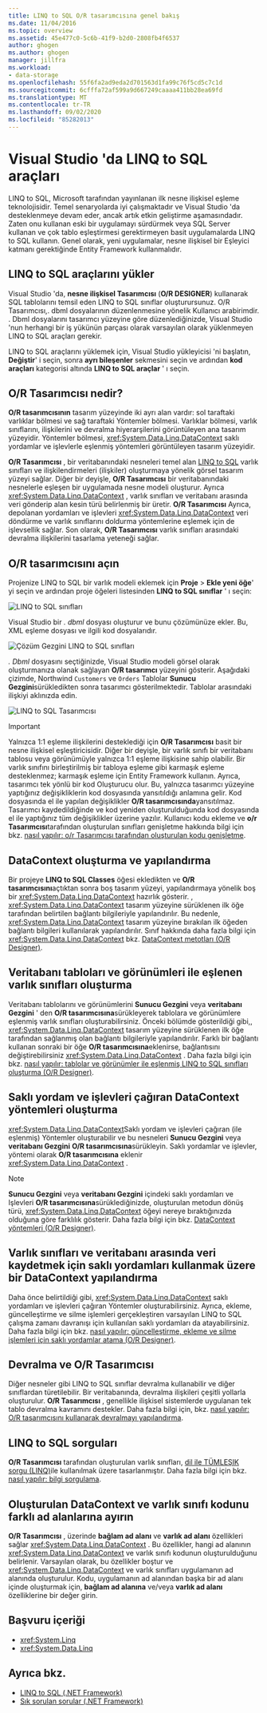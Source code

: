 ```yaml
---
title: LINQ to SQL O/R tasarımcısına genel bakış
ms.date: 11/04/2016
ms.topic: overview
ms.assetid: 45e477c0-5c6b-41f9-b2d0-2808fb4f6537
author: ghogen
ms.author: ghogen
manager: jillfra
ms.workload:
- data-storage
ms.openlocfilehash: 55f6fa2ad9eda2d701563d1fa99c76f5cd5c7c1d
ms.sourcegitcommit: 6cfffa72af599a9d667249caaaa411bb28ea69fd
ms.translationtype: MT
ms.contentlocale: tr-TR
ms.lasthandoff: 09/02/2020
ms.locfileid: "85282013"
---
```

# <a name="linq-to-sql-tools-in-visual-studio"></a>Visual Studio 'da LINQ to SQL araçları

LINQ to SQL, Microsoft tarafından yayınlanan ilk nesne ilişkisel eşleme teknolojisidir. Temel senaryolarda iyi çalışmaktadır ve Visual Studio 'da desteklenmeye devam eder, ancak artık etkin geliştirme aşamasındadır. Zaten onu kullanan eski bir uygulamayı sürdürmek veya SQL Server kullanan ve çok tablo eşleştirmesi gerektirmeyen basit uygulamalarda LINQ to SQL kullanın. Genel olarak, yeni uygulamalar, nesne ilişkisel bir Eşleyici katmanı gerektiğinde Entity Framework kullanmalıdır.

## <a name="install-the-linq-to-sql-tools"></a>LINQ to SQL araçlarını yükler

Visual Studio 'da, **nesne ilişkisel Tasarımcısı** (**O/R DESIGNER**) kullanarak SQL tablolarını temsil eden LINQ to SQL sınıflar oluşturursunuz. O/R Tasarımcısı,. dbml dosyalarının düzenlenmesine yönelik Kullanıcı arabirimdir. . Dbml dosyalarını tasarımcı yüzeyine göre düzenlediğinizde, Visual Studio 'nun herhangi bir iş yükünün parçası olarak varsayılan olarak yüklenmeyen LINQ to SQL araçları gerekir.

LINQ to SQL araçlarını yüklemek için, Visual Studio yükleyicisi 'ni başlatın, **Değiştir**' i seçin, sonra **ayrı bileşenler** sekmesini seçin ve ardından **kod araçları** kategorisi altında **LINQ to SQL araçlar** ' ı seçin.

## <a name="what-is-the-or-designer"></a>O/R Tasarımcısı nedir?

**O/R tasarımcısının** tasarım yüzeyinde iki ayrı alan vardır: sol taraftaki varlıklar bölmesi ve sağ taraftaki Yöntemler bölmesi. Varlıklar bölmesi, varlık sınıflarını, ilişkilerini ve devralma hiyerarşilerini görüntüleyen ana tasarım yüzeyidir. Yöntemler bölmesi, <xref:System.Data.Linq.DataContext> saklı yordamlar ve işlevlerle eşlenmiş yöntemleri görüntüleyen tasarım yüzeyidir.

**O/R Tasarımcısı** , bir veritabanındaki nesneleri temel alan [LINQ to SQL](/dotnet/framework/data/adonet/sql/linq/index) varlık sınıfları ve ilişkilendirmeleri (ilişkiler) oluşturmaya yönelik görsel tasarım yüzeyi sağlar. Diğer bir deyişle, **O/R Tasarımcısı** bir veritabanındaki nesnelerle eşleşen bir uygulamada nesne modeli oluşturur. Ayrıca <xref:System.Data.Linq.DataContext> , varlık sınıfları ve veritabanı arasında veri gönderip alan kesin türü belirlenmiş bir üretir. **O/R Tasarımcısı** Ayrıca, depolanan yordamları ve işlevleri <xref:System.Data.Linq.DataContext> veri döndürme ve varlık sınıflarını doldurma yöntemlerine eşlemek için de işlevsellik sağlar. Son olarak, **O/R Tasarımcısı** varlık sınıfları arasındaki devralma ilişkilerini tasarlama yeteneği sağlar.

## <a name="open-the-or-designer"></a>O/R tasarımcısını açın

Projenize LINQ to SQL bir varlık modeli eklemek için **Proje**  >  **Ekle yeni öğe**' yi seçin ve ardından proje öğeleri listesinden **LINQ to SQL sınıflar** ' ı seçin:

![LINQ to SQL sınıfları](../data-tools/media/raddata-linq-to-sql-classes.png)

Visual Studio bir *. dbml* dosyası oluşturur ve bunu çözümünüze ekler. Bu, XML eşleme dosyası ve ilgili kod dosyalarıdır.

![Çözüm Gezgini LINQ to SQL sınıfları](../data-tools/media/raddata-linq-to-sql-classes-in-solution-explorer.png)

*. Dbml* dosyasını seçtiğinizde, Visual Studio modeli görsel olarak oluşturmanıza olanak sağlayan **O/R tasarımcı** yüzeyini gösterir. Aşağıdaki çizimde, Northwind `Customers` ve `Orders` Tablolar **Sunucu Gezgini**sürükledikten sonra tasarımcı gösterilmektedir. Tablolar arasındaki ilişkiyi aklınızda edin.

![LINQ to SQL Tasarımcısı](../data-tools/media/raddata-linq-to-sql-designer.png)

> [!IMPORTANT]
> Yalnızca 1:1 eşleme ilişkilerini desteklediği için **O/R Tasarımcısı** basit bir nesne ilişkisel eşleştiricisidir. Diğer bir deyişle, bir varlık sınıfı bir veritabanı tablosu veya görünümüyle yalnızca 1:1 eşleme ilişkisine sahip olabilir. Bir varlık sınıfını birleştirilmiş bir tabloya eşleme gibi karmaşık eşleme desteklenmez; karmaşık eşleme için Entity Framework kullanın. Ayrıca, tasarımcı tek yönlü bir kod Oluşturucu olur. Bu, yalnızca tasarımcı yüzeyine yaptığınız değişikliklerin kod dosyasında yansıtıldığı anlamına gelir. Kod dosyasında el ile yapılan değişiklikler **O/R tasarımcısında**yansıtılmaz. Tasarımcı kaydedildiğinde ve kod yeniden oluşturulduğunda kod dosyasında el ile yaptığınız tüm değişiklikler üzerine yazılır. Kullanıcı kodu ekleme ve **o/r Tasarımcısı**tarafından oluşturulan sınıfları genişletme hakkında bilgi için bkz. [nasıl yapılır: o/r Tasarımcısı tarafından oluşturulan kodu genişletme](../data-tools/how-to-extend-code-generated-by-the-o-r-designer.md).

## <a name="create-and-configure-the-datacontext"></a>DataContext oluşturma ve yapılandırma

Bir projeye **LINQ to SQL Classes** öğesi ekledikten ve **O/R tasarımcısını**açtıktan sonra boş tasarım yüzeyi, yapılandırmaya yönelik boş bir <xref:System.Data.Linq.DataContext> hazırlık gösterir. , <xref:System.Data.Linq.DataContext> tasarım yüzeyine sürüklenen ilk öğe tarafından belirtilen bağlantı bilgileriyle yapılandırılır. Bu nedenle, <xref:System.Data.Linq.DataContext> tasarım yüzeyine bırakılan ilk öğeden bağlantı bilgileri kullanılarak yapılandırılır. Sınıf hakkında daha fazla bilgi için <xref:System.Data.Linq.DataContext> bkz. [DataContext metotları (O/R Designer)](../data-tools/datacontext-methods-o-r-designer.md).

## <a name="create-entity-classes-that-map-to-database-tables-and-views"></a>Veritabanı tabloları ve görünümleri ile eşlenen varlık sınıfları oluşturma

Veritabanı tablolarını ve görünümlerini **Sunucu Gezgini** veya **veritabanı Gezgini** ' den **O/R tasarımcısına**sürükleyerek tablolara ve görünümlere eşlenmiş varlık sınıfları oluşturabilirsiniz. Önceki bölümde gösterildiği gibi,, <xref:System.Data.Linq.DataContext> tasarım yüzeyine sürüklenen ilk öğe tarafından sağlanmış olan bağlantı bilgileriyle yapılandırılır. Farklı bir bağlantı kullanan sonraki bir öğe **O/R tasarımcısına**eklenirse, bağlantısını değiştirebilirsiniz <xref:System.Data.Linq.DataContext> . Daha fazla bilgi için bkz. [nasıl yapılır: tablolar ve görünümler ile eşlenmiş LINQ to SQL sınıfları oluşturma (O/R Designer)](../data-tools/how-to-create-linq-to-sql-classes-mapped-to-tables-and-views-o-r-designer.md).

## <a name="create-datacontext-methods-that-call-stored-procedures-and-functions"></a>Saklı yordam ve işlevleri çağıran DataContext yöntemleri oluşturma

<xref:System.Data.Linq.DataContext>Saklı yordam ve işlevleri çağıran (ile eşlenmiş) Yöntemler oluşturabilir ve bu nesneleri **Sunucu Gezgini** veya **veritabanı Gezgini** **O/R tasarımcısına**sürükleyin. Saklı yordamlar ve işlevler, yöntemi olarak **O/R tasarımcısına** eklenir <xref:System.Data.Linq.DataContext> .

> [!NOTE]
> **Sunucu Gezgini** veya **veritabanı Gezgini** içindeki saklı yordamları ve Işlevleri **O/R tasarımcısına**sürüklediğinizde, oluşturulan metodun dönüş türü, <xref:System.Data.Linq.DataContext> öğeyi nereye bıraktığınızda olduğuna göre farklılık gösterir. Daha fazla bilgi için bkz. [DataContext yöntemleri (O/R Designer)](../data-tools/datacontext-methods-o-r-designer.md).

## <a name="configure-a-datacontext-to-use-stored-procedures-to-save-data-between-entity-classes-and-a-database"></a>Varlık sınıfları ve veritabanı arasında veri kaydetmek için saklı yordamları kullanmak üzere bir DataContext yapılandırma

Daha önce belirtildiği gibi, <xref:System.Data.Linq.DataContext> saklı yordamları ve işlevleri çağıran Yöntemler oluşturabilirsiniz. Ayrıca, ekleme, güncelleştirme ve silme işlemleri gerçekleştiren varsayılan LINQ to SQL çalışma zamanı davranışı için kullanılan saklı yordamları da atayabilirsiniz. Daha fazla bilgi için bkz. [nasıl yapılır: güncelleştirme, ekleme ve silme işlemleri için saklı yordamlar atama (O/R Designer)](../data-tools/how-to-assign-stored-procedures-to-perform-updates-inserts-and-deletes-o-r-designer.md).

## <a name="inheritance-and-the-or-designer"></a>Devralma ve O/R Tasarımcısı

Diğer nesneler gibi LINQ to SQL sınıflar devralma kullanabilir ve diğer sınıflardan türetilebilir. Bir veritabanında, devralma ilişkileri çeşitli yollarla oluşturulur. **O/R Tasarımcısı** , genellikle ilişkisel sistemlerde uygulanan tek tablo devralma kavramını destekler. Daha fazla bilgi için, bkz. [nasıl yapılır: O/R tasarımcısını kullanarak devralmayı yapılandırma](../data-tools/how-to-configure-inheritance-by-using-the-o-r-designer.md).

## <a name="linq-to-sql-queries"></a>LINQ to SQL sorguları

**O/R Tasarımcısı** tarafından oluşturulan varlık sınıfları, [dil ile TÜMLEŞIK sorgu (LINQ)](/dotnet/csharp/linq/)ile kullanılmak üzere tasarlanmıştır. Daha fazla bilgi için bkz. [nasıl yapılır: bilgi sorgulama](/dotnet/framework/data/adonet/sql/linq/how-to-query-for-information).

## <a name="separate-the-generated-datacontext-and-entity-class-code-into-different-namespaces"></a>Oluşturulan DataContext ve varlık sınıfı kodunu farklı ad alanlarına ayırın

**O/R Tasarımcısı** , üzerinde **bağlam ad alanı** ve **varlık ad alanı** özellikleri sağlar <xref:System.Data.Linq.DataContext> . Bu özellikler, hangi ad alanının <xref:System.Data.Linq.DataContext> ve varlık sınıfı kodunun oluşturulduğunu belirlenir. Varsayılan olarak, bu özellikler boştur ve <xref:System.Data.Linq.DataContext> ve varlık sınıfları uygulamanın ad alanında oluşturulur. Kodu, uygulamanın ad alanından başka bir ad alanı içinde oluşturmak için, **bağlam ad alanına** ve/veya **varlık ad alanı** özelliklerine bir değer girin.

## <a name="reference-content"></a>Başvuru içeriği

- <xref:System.Linq>
- <xref:System.Data.Linq>

## <a name="see-also"></a>Ayrıca bkz.

- [LINQ to SQL (.NET Framework)](/dotnet/framework/data/adonet/sql/linq/index)
- [Sık sorulan sorular (.NET Framework)](/dotnet/framework/data/adonet/sql/linq/frequently-asked-questions)
